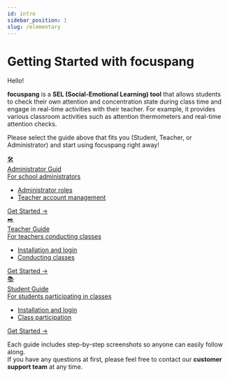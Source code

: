 ```yaml
---
id: intro
sidebar_position: 1
slug: /elementary
---
```


# Getting Started with focuspang

Hello!

**focuspang** is a **SEL (Social-Emotional Learning) tool** that allows students to check their own attention and concentration state during class time and engage in real-time activities with their teacher.
For example, it provides various classroom activities such as attention thermometers and real-time attention checks.

Please select the guide above that fits you (Student, Teacher, or Administrator) and start using focuspang right away!

<!-- Card-style guide: HTML/CSS only, no JSX style props -->
<div class="fp-card-container fp-card-green">
  <a class="fp-card" href="elementary/admin-guide">
    <div class="fp-card-icon">🛠️</div>
    <div class="fp-card-title">Administrator Guid</div>
    <div class="fp-card-desc">For school administrators</div>
    <ul class="fp-card-features">
      <li>Administrator roles</li>
      <li>Teacher account management</li>
    </ul>
    <div class="fp-card-button">Get Started →</div>
  </a>
  <a class="fp-card" href="elementary/teacher-guide">
    <div class="fp-card-icon">✒️</div>
    <div class="fp-card-title">Teacher Guide</div>
    <div class="fp-card-desc"> For teachers conducting classes</div>
    <ul class="fp-card-features">
      <li>Installation and login</li>
      <li>Conducting classes</li>
    </ul>
    <div class="fp-card-button">Get Started →</div>
  </a>
  <a class="fp-card" href="elementary/student-guide">
    <div class="fp-card-icon">📚</div>
    <div class="fp-card-title">Student Guide</div>
    <div class="fp-card-desc">For students participating in classes</div>
    <ul class="fp-card-features">
      <li>Installation and login</li>
      <li>Class participation</li>
    </ul>
    <div class="fp-card-button">Get Started →</div>
  </a>
</div>

Each guide includes step-by-step screenshots so anyone can easily follow along.\
If you have any questions at first, please feel free to contact our **customer support team** at any time.
